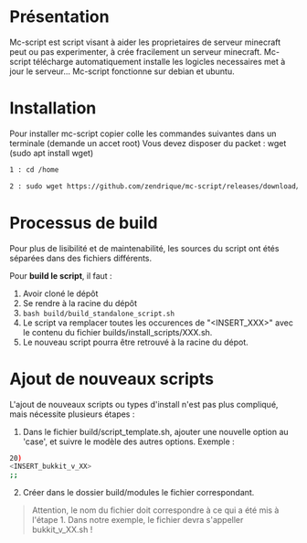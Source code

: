 # Présentation
Mc-script est script visant à aider les proprietaires de serveur minecraft peut ou pas experimenter, à crée fracilement un serveur minecraft.
Mc-script télécharge automatiquement installe les logicles necessaires met à jour le serveur...
Mc-script fonctionne sur debian et ubuntu.

# Installation
Pour installer mc-script copier colle les commandes suivantes dans un terminale (demande un accet root)
Vous devez disposer du packet : wget (sudo apt install wget)
```bash
1 : cd /home

2 : sudo wget https://github.com/zendrique/mc-script/releases/download/0.11/script.sh && sudo sh script.sh
```
# Processus de build
Pour plus de lisibilité et de maintenabilité, les sources du script ont étés séparées dans des fichiers différents.

Pour **build le script**, il faut :

1. Avoir cloné le dépôt
2. Se rendre à la racine du dépôt
3. `bash build/build_standalone_script.sh`
4. Le script va remplacer toutes les occurences de "<INSERT_XXX>" avec le contenu du fichier builds/install_scripts/XXX.sh.
5. Le nouveau script pourra être retrouvé à la racine du dépot.

# Ajout de nouveaux scripts
L'ajout de nouveaux scripts ou types d'install n'est pas plus compliqué, mais nécessite plusieurs étapes :

1. Dans le fichier build/script_template.sh, ajouter une nouvelle option au 'case', et suivre le modèle des autres options. Exemple :
```bash
20) 
<INSERT_bukkit_v_XX>
;;
```
2. Créer dans le dossier build/modules le fichier correspondant.
> Attention, le nom du fichier doit correspondre à ce qui a été mis à l'étape 1. Dans notre exemple, le fichier devra s'appeller bukkit_v_XX.sh !
